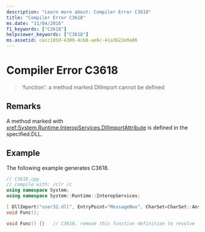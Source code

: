 ```yaml
---
description: "Learn more about: Compiler Error C3618"
title: "Compiler Error C3618"
ms.date: "11/04/2016"
f1_keywords: ["C3618"]
helpviewer_keywords: ["C3618"]
ms.assetid: cacc105d-4389-4cb8-ae6c-41a3622e9a86
---
```

# Compiler Error C3618

> 'function': a method marked DllImport cannot be defined

## Remarks

A method marked with <xref:System.Runtime.InteropServices.DllImportAttribute> is defined in the specified.DLL.

## Example

The following example generates C3618.

```cpp
// C3618.cpp
// compile with: /clr /c
using namespace System;
using namespace System::Runtime::InteropServices;

[ DllImport("user32.dll", EntryPoint="MessageBox", CharSet=CharSet::Ansi) ]  // CHANGED
void Func();

void Func() {}   // C3618, remove this function definition to resolve
```
